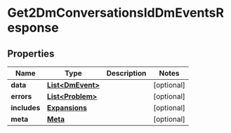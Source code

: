

# Get2DmConversationsIdDmEventsResponse


## Properties

| Name | Type | Description | Notes |
|------------ | ------------- | ------------- | -------------|
|**data** | [**List&lt;DmEvent&gt;**](DmEvent.md) |  |  [optional] |
|**errors** | [**List&lt;Problem&gt;**](Problem.md) |  |  [optional] |
|**includes** | [**Expansions**](Expansions.md) |  |  [optional] |
|**meta** | [**Meta**](Meta.md) |  |  [optional] |



